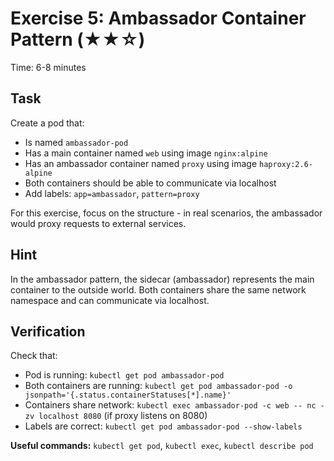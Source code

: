 # Exercise 5: Ambassador Container Pattern (★★☆)

Time: 6-8 minutes

## Task

Create a pod that:

- Is named `ambassador-pod`
- Has a main container named `web` using image `nginx:alpine`
- Has an ambassador container named `proxy` using image `haproxy:2.6-alpine`
- Both containers should be able to communicate via localhost
- Add labels: `app=ambassador`, `pattern=proxy`

For this exercise, focus on the structure - in real scenarios, the ambassador would proxy requests to external services.

## Hint

In the ambassador pattern, the sidecar (ambassador) represents the main container to the outside world.
Both containers share the same network namespace and can communicate via localhost.

## Verification

Check that:

- Pod is running: `kubectl get pod ambassador-pod`
- Both containers are running: `kubectl get pod ambassador-pod -o jsonpath='{.status.containerStatuses[*].name}'`
- Containers share network: `kubectl exec ambassador-pod -c web -- nc -zv localhost 8080` (if proxy listens on 8080)
- Labels are correct: `kubectl get pod ambassador-pod --show-labels`

**Useful commands:** `kubectl get pod`, `kubectl exec`, `kubectl describe pod`
